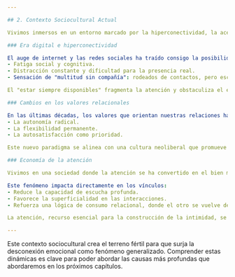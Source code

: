 ```yaml
---

## 2. Contexto Sociocultural Actual

Vivimos inmersos en un entorno marcado por la hiperconectividad, la aceleración constante y una sobreexposición sin precedentes. La tecnología digital ha modificado radicalmente nuestras formas de comunicarnos, trabajar, consumir e incluso amar. Estas transformaciones, lejos de ser neutras, configuran una nueva lógica relacional en la que los vínculos humanos se ven atravesados por nuevas tensiones, ansiedades y carencias.

### Era digital e hiperconectividad

El auge de internet y las redes sociales ha traído consigo la posibilidad de estar conectados de manera permanente. Sin embargo, esta hiperconectividad no se traduce necesariamente en vínculos significativos. Por el contrario, muchas veces genera:
- Fatiga social y cognitiva.
- Distracción constante y dificultad para la presencia real.
- Sensación de "multitud sin compañía": rodeados de contactos, pero escasos de intimidad.

El "estar siempre disponibles" fragmenta la atención y obstaculiza el encuentro profundo. Se reemplaza el diálogo cara a cara por la interacción mediada por pantallas, que muchas veces privilegia la inmediatez sobre la reflexión.

### Cambios en los valores relacionales

En las últimas décadas, los valores que orientan nuestras relaciones han mutado. Donde antes predominaban el compromiso, la estabilidad o la reciprocidad, hoy se privilegia:
- La autonomía radical.
- La flexibilidad permanente.
- La autosatisfacción como prioridad.

Este nuevo paradigma se alinea con una cultura neoliberal que promueve el rendimiento individual, la competencia y la optimización constante. En este contexto, los vínculos muchas veces son percibidos como "negociaciones" o "acuerdos temporales", más que como espacios de construcción afectiva mutua.

### Economía de la atención

Vivimos en una sociedad donde la atención se ha convertido en el bien más preciado. Las plataformas digitales compiten por capturar y retener nuestra mirada, generando estímulos constantes que fragmentan nuestra capacidad de concentración y conexión.

Este fenómeno impacta directamente en los vínculos:
- Reduce la capacidad de escucha profunda.
- Favorece la superficialidad en las interacciones.
- Refuerza una lógica de consumo relacional, donde el otro se vuelve descartable si no resulta suficientemente estimulante o funcional.

La atención, recurso esencial para la construcción de la intimidad, se ve erosionada por una cultura que premia la velocidad, la novedad y la eficiencia por encima del tiempo compartido y la presencia genuina.

---
```


Este contexto sociocultural crea el terreno fértil para que surja la desconexión emocional como fenómeno generalizado. Comprender estas dinámicas es clave para poder abordar las causas más profundas que abordaremos en los próximos capítulos.
